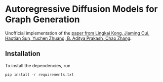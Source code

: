 # Autoregressive Diffusion Models for Graph Generation

Unofficial implementation of the [paper from Lingkai Kong, Jiaming Cui, Haotian Sun, Yuchen Zhuang, B. Aditya Prakash, Chao Zhang](https://arxiv.org/abs/2307.08849).

## Installation

To install the dependencies, run 
```
pip install -r requirements.txt
```